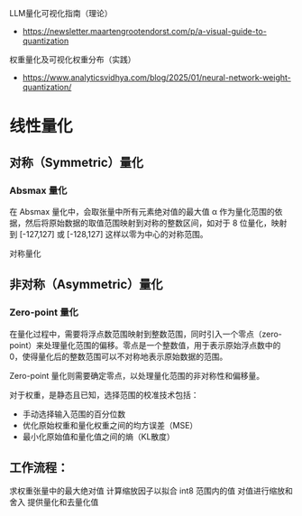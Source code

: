 

LLM量化可视化指南（理论）

- https://newsletter.maartengrootendorst.com/p/a-visual-guide-to-quantization

权重量化及可视化权重分布（实践）

- https://www.analyticsvidhya.com/blog/2025/01/neural-network-weight-quantization/




# 线性量化


## 对称（Symmetric）量化


### Absmax 量化


在 Absmax 量化中，会取张量中所有元素绝对值的最大值 α 作为量化范围的依据，然后将原始数据的取值范围映射到对称的整数区间，如对于 8 位量化，映射到 [-127,127] 或 [-128,127] 这样以零为中心的对称范围。


对称量化




## 非对称（Asymmetric）量化

### Zero-point 量化

在量化过程中，需要将浮点数范围映射到整数范围，同时引入一个零点（zero-point）来处理量化范围的偏移。零点是一个整数值，用于表示原始浮点数中的 0，使得量化后的整数范围可以不对称地表示原始数据的范围。


Zero-point 量化则需要确定零点，以处理量化范围的非对称性和偏移量。










对于权重，是静态且已知，选择范围的校准技术包括：

- 手动选择输入范围的百分位数
- 优化原始权重和量化权重之间的均方误差（MSE）
- 最小化原始值和量化值之间的熵（KL散度）









## 工作流程：
求权重张量中的最大绝对值
计算缩放因子以拟合 int8 范围内的值
对值进行缩放和舍入
提供量化和去量化值







